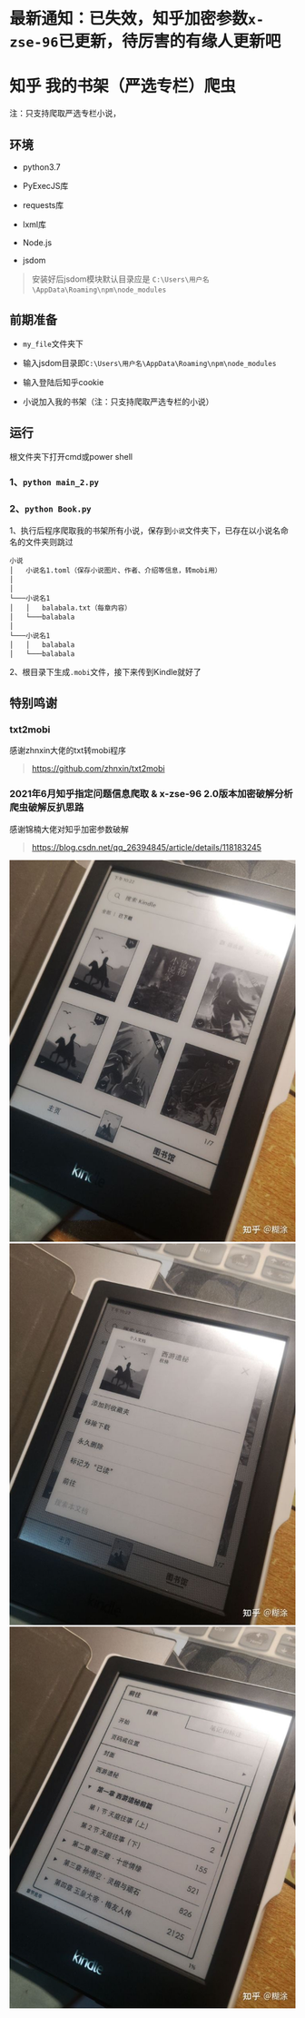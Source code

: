 # 最新通知：已失效，知乎加密参数`x-zse-96`已更新，待厉害的有缘人更新吧

# 知乎 我的书架（严选专栏）爬虫 
注：只支持爬取严选专栏小说，
## 环境
- python3.7
- PyExecJS库
- requests库
- lxml库


- Node.js
- jsdom
> 安装好后jsdom模块默认目录应是 `C:\Users\用户名\AppData\Roaming\npm\node_modules`

## 前期准备
- `my_file`文件夹下
 - 输入jsdom目录即`C:\Users\用户名\AppData\Roaming\npm\node_modules`
 - 输入登陆后知乎cookie

- 小说加入我的书架（注：只支持爬取严选专栏的小说）


## 运行
根文件夹下打开cmd或power shell
### 1、`python main_2.py`


### 2、`python Book.py`


1、执行后程序爬取我的书架所有小说，保存到`小说`文件夹下，已存在以小说名命名的文件夹则跳过
```
小说
│   小说名1.toml（保存小说图片、作者、介绍等信息，转mobi用）
│   
│
└───小说名1
│   │   balabala.txt（每章内容）
│   └───balabala
│   
└───小说名1
│   │   balabala
│   └───balabala
```


2、根目录下生成`.mobi`文件，接下来传到Kindle就好了



## 特别鸣谢
### txt2mobi
感谢zhnxin大佬的txt转mobi程序
> https://github.com/zhnxin/txt2mobi


### 2021年6月知乎指定问题信息爬取 & x-zse-96 2.0版本加密破解分析 爬虫破解反扒思路
感谢锦楠大佬对知乎加密参数破解
> https://blog.csdn.net/qq_26394845/article/details/118183245


![](没用的文件/1.jpg "1")
![](没用的文件/2.jpg "1")
![](没用的文件/3.jpg "1")

